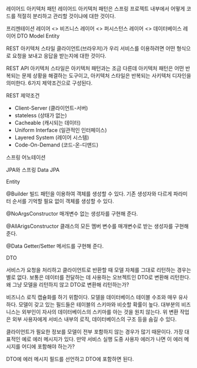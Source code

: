 레이어드 아키텍처 패턴
  레이어드 아키텍처 패턴은 스프링 프로젝트 내부에서 어떻게 코드를 적절히 분리하고 관리할 것이냐에 대한 것이다. 

프리젠테이션 레이어 <> 비즈니스 레이어 <> 퍼시스턴스 레이어 <> 데이터베이스 레이어
     DTO             Model          Entity

REST 아키텍처 스타일
  클라이언트(브라우저)가 우리 서비스를 이용하려면 어떤 형식으로 요청을 보내고 응답을 받는지에 대한 것이다.

REST API
  아키텍처 스타일은 아키텍처 패턴과는 조금 다른데 아키텍처 패턴은 어떤 반복되는 문제 상황을 해결하는 도구이고, 아키텍처 스타일은 반복되는 사키텍처 디자인을 의미한다.
  6가지 제약조건으로 구성된다.

REST 제약조건
 - Client-Server (클라이언트-서버)
 - stateless (상태가 없는)
 - Cacheable (캐시되는 데이터)
 - Uniform Interface (일관적인 인터페이스)
 - Layered System (레이어 시스템)
 - Code-On-Demand (코드-온-디맨드)


스프링 어노테이션

JPA와 스프링 Data JPA




Entity

@Builder 빌드 패턴을 이용하여 객체를 생성할 수 있다. 기존 생성자와 다르게 파라미터 순서를 기억할 필요 없이 객체를 생성할 수 있다.

@NoArgsConstructor 매개변수 없는 생성자를 구현해 준다.

@AllArigsConstructor 클래스의 모든 멤버 변수를 매개변수로 받는 생성자를 구현해 준다.

@Data Getter/Setter 메서드를 구현해 준다.

DTO

서비스가 요청을 처리하고 클라이언트로 반환할 때 모델 자체를 그대로 리턴하는 경우는 별로 없다. 보통은 데이터를 전달하는 데 사용하는 오브젝트인 DTO로 변환해 리턴한다. 왜 그냥 모델을 리턴하지 않고 DTO로 변환해 리턴하는가?

비즈니스 로직 캡슐화를 하기 위함이다.
모델을 데이터베이스 테이블 수조와 매우 유사하다. 모델이 갖고 있는 필드들은 테이블의 스키마와 비슷할 확률이 높다. 대부분의 비즈니스는 외부인이 자사의 데이터베이스의 스키마를 아는 것을 원치 않는다. 
위 변환 작업은 외부 사용자에게 서비스 내부의 로직, 데이터베이스의 구조 등을 숨길 수 있다.

클라이언트가 필요한 정보를 모델이 전부 포함하지 않는 경우가 많기 때문이다. 가장 대표적인 예로 에러 메시지가 있다. 만약 서비스 실행 도중 사용자 에러가 나면 이 에러 메시지를 어디에 포함해야 하는가?

DTO에 에러 메시지 필드를 선언하고 DTO에 포함하면 된다.

